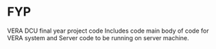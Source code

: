 # FYP
VERA DCU final year project code
Includes code main body of code for VERA system and Server code to be running on server machine.
